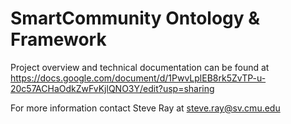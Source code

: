 SmartCommunity Ontology & Framework
===================================
Project overview and technical documentation can be found at
https://docs.google.com/document/d/1PwvLplEB8rk5ZvTP-u-20c57ACHaOdkZwFvKjlQNO3Y/edit?usp=sharing

For more information contact Steve Ray at steve.ray@sv.cmu.edu